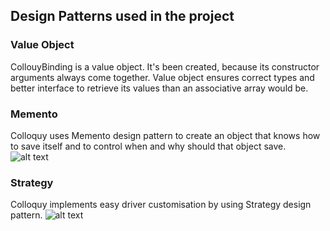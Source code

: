 ## Design Patterns used in the project

### Value Object
CollouyBinding is a value object. It's been created, because its constructor arguments always come together. Value object ensures correct types and better interface to retrieve its values than an associative array would be.

### Memento
Colloquy uses Memento design pattern to create an object that knows how to save itself and to control when and why should that object save.
![alt text](https://i.imgur.com/gSVOxa8.png)

### Strategy
Colloquy implements easy driver customisation by using Strategy design pattern.
![alt text](https://i.imgur.com/hpJnHjC.png)

